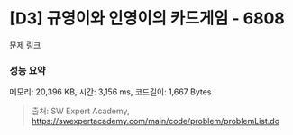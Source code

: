 # [D3] 규영이와 인영이의 카드게임 - 6808 

[문제 링크](https://swexpertacademy.com/main/code/problem/problemDetail.do?contestProbId=AWgv9va6HnkDFAW0) 

### 성능 요약

메모리: 20,396 KB, 시간: 3,156 ms, 코드길이: 1,667 Bytes



> 출처: SW Expert Academy, https://swexpertacademy.com/main/code/problem/problemList.do